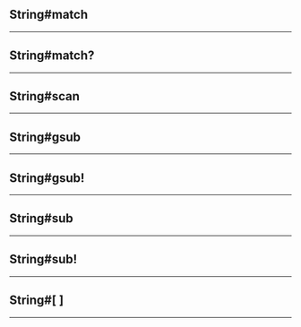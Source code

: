 ## String#match

---
## String#match?

---
## String#scan

---
## String#gsub

---
## String#gsub!

---

## String#sub

---
## String#sub!

---
## String#[ ]

---
